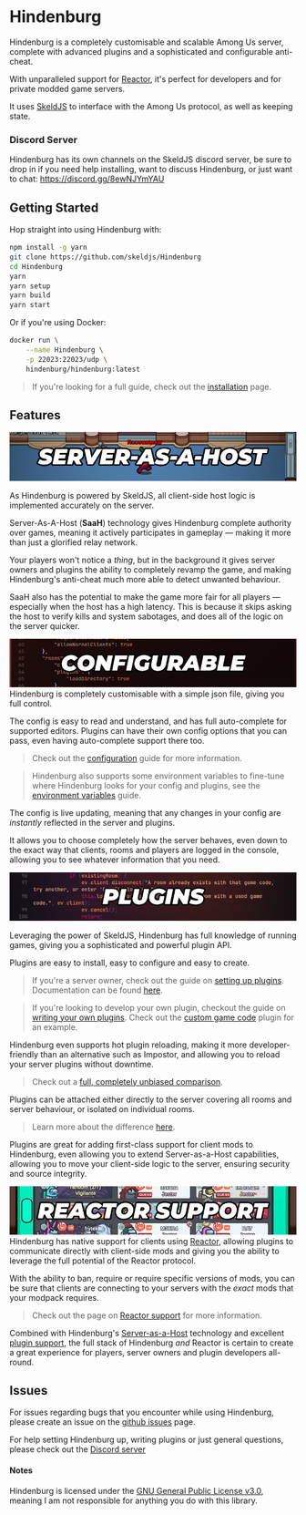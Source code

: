 # Hindenburg
Hindenburg is a completely customisable and scalable Among Us server, complete
with advanced plugins and a sophisticated and configurable anti-cheat.

With unparalleled support for [Reactor](https://github.com/NuclearPowered/Reactor),
it's perfect for developers and for private modded game servers.

It uses [SkeldJS](https://github.com/skeldjs/SkeldJS) to interface with the Among Us
protocol, as well as keeping state.

### Discord Server
Hindenburg has its own channels on the SkeldJS discord server, be sure to drop
in if you need help installing, want to discuss Hindenburg, or just want to chat:
https://discord.gg/8ewNJYmYAU

## Getting Started
Hop straight into using Hindenburg with:
```sh
npm install -g yarn
git clone https://github.com/skeldjs/Hindenburg
cd Hindenburg
yarn
yarn setup
yarn build
yarn start
```

Or if you're using Docker:
```sh
docker run \
    --name Hindenburg \
    -p 22023:22023/udp \
    hindenburg/hindenburg:latest
```

> If you're looking for a full guide, check out the [installation](https://skeldjs.github.io/Hindenburg/pages/Getting%20Started/Installation.html) page.

## Features
![server as a host](https://github.com/SkeldJS/Hindenburg/raw/master/media/server-as-a-host.png)

As Hindenburg is powered by SkeldJS, all client-side host logic is implemented accurately on the server.

Server-As-A-Host (**SaaH**) technology gives Hindenburg complete authority over games, meaning it actively participates in gameplay — making it more than just a glorified relay network.

Your players won't notice a _thing_, but in the background it gives server owners and plugins the ability to completely revamp the game, and making Hindenburg's anti-cheat much more able to detect unwanted behaviour.

SaaH also has the potential to make the game more fair for all players — especially when the host has a high latency. This is because it skips asking the host to verify kills and system sabotages, and does all of the logic on the server quicker.

![configuration](https://github.com/SkeldJS/Hindenburg/raw/master/media/configuration.png)
Hindenburg is completely customisable with a simple json file, giving you full
control.

The config is easy to read and understand, and has full auto-complete for supported editors. Plugins can have their own config options that you can pass, even having auto-complete support there too.

> Check out the [configuration](https://skeldjs.github.io/Hindenburg/pages/Getting%20Started/Configuration.html) guide for more information.

> Hindenburg also supports some environment variables to fine-tune where Hindenburg looks for your config and plugins, see the [environment variables](https://skeldjs.github.io/Hindenburg/pages/Getting%20Started/Environment%20Variables.html) guide.

The config is live updating, meaning that any changes in your config are _instantly_ reflected in the server and plugins.

It allows you to choose completely how the server behaves, even down to the exact way that clients, rooms and players are logged in the console, allowing you to see whatever information that you need.

![plugins](https://github.com/SkeldJS/Hindenburg/raw/master/media/plugins.png)

Leveraging the power of SkeldJS, Hindenburg has full knowledge of running games,
giving you a sophisticated and powerful plugin API.

Plugins are easy to install, easy to configure and easy to create.

> If you're a server owner, check out the guide on [setting up plugins](https://skeldjs.github.io/Hindenburg/pages/Getting%20Started/Installing%20Plugins.html). Documentation can be found [here](https://skeldjs.github.io/Hindenburg/modules.html).

> If you're looking to develop your own plugin, checkout the guide on [writing your own plugins](https://skeldjs.github.io/Hindenburg/pages/Plugins/Creating%20a%20Plugin.html). Check out the [custom game code](https://github.com/SkeldJS/hbplugin-customgamecode) plugin for an example.

Hindenburg even supports hot plugin reloading, making it more developer-friendly than an alternative such as Impostor, and allowing you to reload your server plugins without downtime.

> Check out a [full, completely unbiased comparison](https://skeldjs.github.io/Hindenburg/pages/Information/Comparison%20with%20Impostor.html).

Plugins can be attached either directly to the server covering all rooms and server behaviour, or isolated on individual rooms.

> Learn more about the difference [here](https://skeldjs.github.io/Hindenburg/pages/Plugins/Worker%20and%20Room%20Plugins.html).

Plugins are great for adding first-class support for client mods to Hindenburg, even allowing you to extend Server-as-a-Host capabilities, allowing you to move your client-side logic to the server, ensuring security and source integrity.

![reactor support](https://github.com/SkeldJS/Hindenburg/raw/master/media/reactor-support.png)
Hindenburg has native support for clients using [Reactor](https://reactor.gg), allowing plugins to communicate directly with client-side mods and giving you the ability to leverage the full potential of the Reactor protocol.

With the ability to ban, require or require specific versions of mods, you can be sure that clients are connecting to your servers with the _exact_ mods that your modpack requires.

> Check out the page on [Reactor support](https://skeldjs.github.io/Hindenburg/pages/Information/Reactor%20Support.html) for more information.

Combined with Hindenburg's [Server-as-a-Host](https://skeldjs.github.io/Hindenburg/pages/Information/Server-as-a-Host.html) technology and excellent [plugin support](https://skeldjs.github.io/Hindenburg/pages/Information/Plugins.html), the full stack of Hindenburg _and_ Reactor is certain to create a great experience for players, server owners and plugin developers all-round.

## Issues
For issues regarding bugs that you encounter while using Hindenburg, please create
an issue on the [github issues](https://github.com/skeldjs/Hindenburg/issues) page.

For help setting Hindenburg up, writing plugins or just general questions, please
check out the [Discord server](#discord-server)

#### Notes
Hindenburg is licensed under the [GNU General Public License v3.0](https://choosealicense.com/licenses/lgpl-3.0/),
meaning I am not responsible for anything you do with this library.
